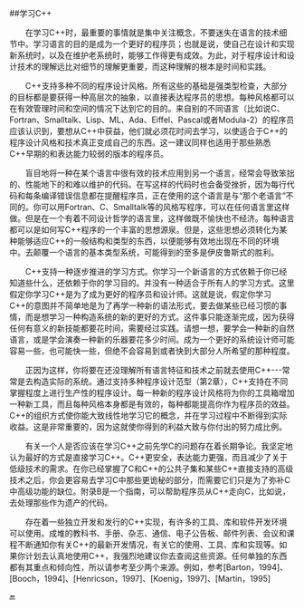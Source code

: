 ##学习C++

&emsp;&emsp;在学习C++时，最重要的事情就是集中关注概念，不要迷失在语言的技术细节中。学习语言的目的是成为一个更好的程序员；也就是说，使自己在设计和实现新系统时，以及在维护老系统时，能够工作得更有成效。为此，对于程序设计和设计技术的理解远比对细节的理解更重要，而这种理解的根本是时间和实践。


&emsp;&emsp;C++支持多种不同的程序设计风格。所有这些的基础是强类型检查，大部分的目标都是要获得一种高层次的抽象，以直接表达程序员的思想。每种风格都可以在有效管理时间和空间的情况下达到它的目的。来自别的不同语言（比如说C、Fortran、Smalltalk、Lisp、ML、Ada、Eiffel、Pascal或者Modula-2）的程序员应该认识到，要想从C++中获益，他们就必须花时间去学习，以使适合于C++的程序设计风格和技术真正变成自己的东西。这一建议同样也适用于那些熟悉C++早期的和表达能力较弱的版本的程序员。

&emsp;&emsp;盲目地将一种在某个语言中很有效的技术应用到另一个语言，经常会导致笨拙的、性能地下的和难以维护的代码。在写这样的代码时也会备受挫折，因为每行代码和每条编译错误信息都在提醒程序员，正在使用的这个语言是与“那个老语言”不同的。你可以用Fortran、C、Smalltalk等的风格写程序，可以在任何语言里这样做。但是在一个有着不同设计哲学的语言里，这样做既不愉快也不经济。每种语言都可以是如何写C++程序的一个丰富的思想源泉。但是，这些思想必须转化为某种能够适应C++的一般结构和类型的东西，以便能够有效地出现在不同的环境中。去颠覆一个语言的基本类型系统，可能得到的至多是伊皮鲁斯式的胜利。

&emsp;&emsp;C++支持一种逐步推进的学习方式。你学习一个新语言的方式依赖于你已经知道些什么，还依赖于你的学习目的。并没有一种适合于所有人的学习方式。这里假定你学习C++是为了成为更好的程序员和设计师。这就是说，假定你学习C++的意图并不简单地是为了再学一种新的语法形式，要去做某些已经习惯的事情，而是想学习一种构造系统的新的更好的方式。这件事只能逐渐完成，因为获得任何有意义的新技能都要花时间，需要经过实践。请想一想，要学会一种新的自然语言，或是学会演奏一种新的乐器要花多少时间。成为一个更好的系统设计师可能容易一些，也可能快一些，但绝不会容易到或者快到大部分人所希望的那种程度。

&emsp;&emsp;正因为这样，你将要在还没理解所有语言特征和技术之前就去使用C++---常常是去构造实际的系统。通过支持多种程序设计范型（第2章），C++支持在不同掌握程度上进行生产性的程序设计。每一种新的程序设计风格将为你的工具箱增加一种新工具，而且每种风格本身都是有效的，每种都能提高你作为程序员的效益。C++的组织方式使你能大致线性地学习它的概念，并在学习过程中不断得到实际收益。这是非常重要的，因为这就使你得到的利益大致与你付出的努力成比例。

&emsp;&emsp;有关一个人是否应该在学习C++之前先学C的问题存在着长期争论。我坚定地认为最好的方式是直接学习C++。C++更安全，表达能力更强，而且减少了关于低级技术的需求。在你已经掌握了C和C++的公共子集和某些C++直接支持的高级技术之后，你会更容易去学习C中那些更诡秘的部分，而需要它们只是为了弥补C中高级功能的缺位。附录B是一个指南，可以帮助程序员从C++走向C，比如说，去处理那些作为遗产的代码。

&emsp;&emsp;存在着一些独立开发和发行的C++实现，有许多的工具、库和软件开发环境可以使用。成堆的教科书、手册、杂志、通信、电子公告板、邮件列表、会议和课程不断通知你有关C++的最新开发情况，有关它的使用、工具、库和实现等。如果你计划去认真地使用C++，我强烈地建议你去查阅这些资源。任何单独的东西都有其重点和倾向性，所以请参考至少两个来源。例如，参考[Barton，1994]、[Booch，1994]、[Henricson，1997]、[Koenig，1997]、[Martin，1995]

🔚